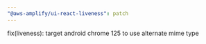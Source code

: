 ```yaml
---
"@aws-amplify/ui-react-liveness": patch
---
```


fix(liveness): target android chrome 125 to use alternate mime type
